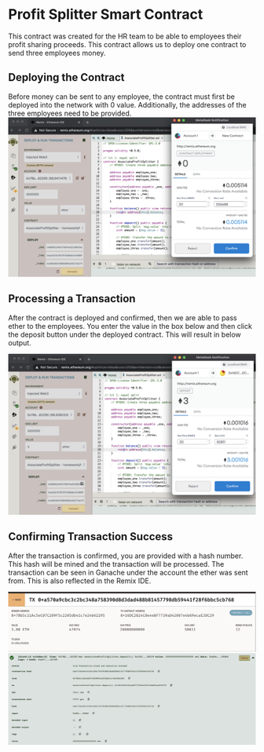 # Profit Splitter Smart Contract

This contract was created for the HR team to be able to employees their profit sharing proceeds. This contract allows us to deploy one contract to send three employees money.

## Deploying the Contract

Before money can be sent to any employee, the contract must first be deployed into the network with 0 value. Additionally, the addresses of the three employees need to be provided.
![Deploy](Images/Deploy.png)

## Processing a Transaction

After the contract is deployed and confirmed, then we are able to pass ether to the employees. You enter the value in the box below and then click the deposit button under the deployed contract. This will result in below output.

![Transact](Images/Transact.png)

## Confirming Transaction Success

After the transaction is confirmed, you are provided with a hash number. This hash will be mined and the transaction will be processed. The transaction can be seen in Ganache under the account the ether was sent from. This is also reflected in the Remix IDE.

![Hash](Images/Hash.png)<br>
![Remix](Images/RemixHash.png)